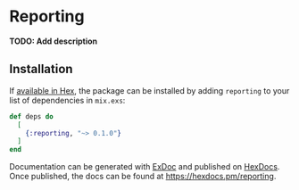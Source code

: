 # Reporting

**TODO: Add description**

## Installation

If [available in Hex](https://hex.pm/docs/publish), the package can be installed
by adding `reporting` to your list of dependencies in `mix.exs`:

```elixir
def deps do
  [
    {:reporting, "~> 0.1.0"}
  ]
end
```

Documentation can be generated with [ExDoc](https://github.com/elixir-lang/ex_doc)
and published on [HexDocs](https://hexdocs.pm). Once published, the docs can
be found at <https://hexdocs.pm/reporting>.
